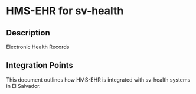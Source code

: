 # HMS-EHR for sv-health

## Description

Electronic Health Records

## Integration Points

This document outlines how HMS-EHR is integrated with sv-health systems in El Salvador.
